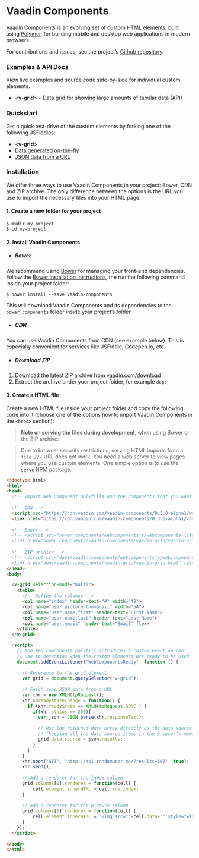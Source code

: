 # Vaadin Components

Vaadin Components is an evolving set of custom HTML elements, built using [Polymer](https://www.polymer-project.org), for building mobile and desktop web applications in modern browsers.

For contributions and issues, see the project’s [Github repository](https://github.com/vaadin/components).

### Examples &amp; API Docs

View live examples and source code side-by-side for individual custom elements.

- [&lt;**v-grid**&gt;](http://vaadin.github.io/components-examples/v-grid/) – Data grid for showing large amounts of tabular data ([API](http://vaadin.github.io/components-apidoc/#v-grid))


### Quickstart

 Get a quick test-drive of the custom elements by forking one of the following JSFiddles:

- &lt;**v-grid**&gt;
 - [Data generated on-the-fly](http://jsfiddle.net/jounik/tvk1235r/)
 - [JSON data from a URL](http://jsfiddle.net/jounik/tLour4gv/)


### Installation

We offer three ways to use Vaadin Components in your project: Bower, CDN and ZIP archive. The only difference between the options is the URL you use to import the necessary files into your HTML page.

#### 1. Create a new folder for your project

 ```shell
 $ mkdir my-project
 $ cd my-project
 ```

#### 2. Install Vaadin Components

- ##### Bower

 We recommend using [Bower](http://bower.io) for managing your front-end dependencies. Follow the [Bower installation instructions](http://bower.io/#install-bower), the run the following command inside your project folder:

 ```shell
 $ bower install --save vaadin-components
 ```

 This will download Vaadin Components and its dependencies to the `bower_components` folder inside your project’s folder.

- ##### CDN

 You can use Vaadin Components from CDN (see example below). This is especially convenient for services like JSFiddle, Codepen.io, etc.


- ##### Download ZIP

 1. Download the latest ZIP archive from [vaadin.com/download](https://vaadin.com/download#components)
 2. Extract the archive under your project folder, for example `deps`

#### 3. Create a HTML file
 
 Create a new HTML file inside your project folder and copy the following code into it (choose one of the options how to import Vaadin Components in the `<head>` section):
 
 > **Note on serving the files during development**, when using Bower or the ZIP archive:
 
 > Due to browser security restrictions, serving HTML imports from a `file:///` URL does not work. You need a web server to view pages where you use custom elements. One simple option is to use the [`serve`](https://www.npmjs.com/package/serve) NPM package.
 
  ```html
<!doctype html>
<html>
  <head>
    <!-- Import Web Component polyfills and the components that you want -->
    
    <!-- CDN -->
    <script src="https://cdn.vaadin.com/vaadin-components/0.3.0-alpha1/webcomponentsjs/webcomponents-lite.js"></script>
    <link href="https://cdn.vaadin.com/vaadin-components/0.3.0-alpha1/vaadin-grid/vaadin-grid.html" rel="import">
    
    <!-- Bower -->
    <!-- <script src="bower_components/webcomponentsjs/webcomponents-lite.js"></script>
    <link href="bower_components/vaadin-components/vaadin-grid/vaadin-grid.html" rel="import"> -->
    
    <!-- ZIP archive -->
    <!-- <script src="deps/vaadin-components/webcomponentsjs/webcomponents-lite.js"></script>
    <link href="deps/vaadin-components/vaadin-grid/vaadin-grid.html" rel="import"> -->
  </head>
  <body>
  
    <v-grid selection-mode="multi">
      <table>
        <!-- Define the columns -->
        <col name="index" header-text="#" width="48">
        <col name="user.picture.thumbnail" width="54">
        <col name="user.name.first" header-text="First Name">
        <col name="user.name.last" header-text="Last Name">
        <col name="user.email" header-text="Email" flex>
      </table>
    </v-grid>

    <script>
      // The Web Components polyfill introduces a custom event we can 
      // use to determine when the custom elements are ready to be used
      document.addEventListener("WebComponentsReady", function () {
        
        // Reference to the grid element
        var grid = document.querySelector("v-grid");
        
        // Fetch some JSON data from a URL
        var xhr = new XMLHttpRequest();
        xhr.onreadystatechange = function() {
          if (xhr.readyState == XMLHttpRequest.DONE ) {
            if(xhr.status == 200){
              var json = JSON.parse(xhr.responseText);
              
              // Use the returned data array directly as the data source 
              // (keeping all the data source items in the browser’s memory)
              grid.data.source = json.results;
            }
          }
        }
        xhr.open("GET", "http://api.randomuser.me/?results=100", true);
        xhr.send();
        
        // Add a renderer for the index column
        grid.columns[0].renderer = function(cell) {
            cell.element.innerHTML = cell.row.index;
        }
        
        // Add a renderer for the picture column
        grid.columns[1].renderer = function(cell) {
            cell.element.innerHTML = '<img src="'+cell.data+'" style="width:24px;">';
        }
      });
    </script>
  
  </body>
</html>
  ```
